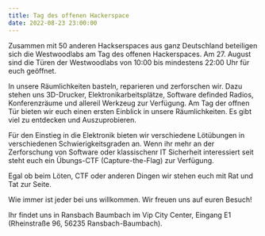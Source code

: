 ```yaml
---
title: Tag des offenen Hackerspace
date: 2022-08-23 23:00:00
---
```


Zusammen mit 50 anderen Hackserspaces aus ganz Deutschland beteiligen sich die Westwoodlabs am Tag des offenen Hackerspaces. Am 27. August sind die Türen der Westwoodlabs von 10:00 bis mindestens 22:00 Uhr für euch geöffnet.

In unsere Räumlichkeiten basteln, reparieren und zerforschen wir. Dazu stehen uns 3D-Drucker, Elektronikarbeitsplätze, Software definded Radios, Konferenzräume und allereil Werkzeug zur Verfügung. Am Tag der offnen Tür bieten wir euch einen ersten Einblick in unsere Räumlichkeiten. Es gibt viel zu entdecken und Auszuprobieren.

 Für den Einstieg in die Elektronik bieten wir verschiedene Lötübungen in verschiedenen Schwierigkeitsgraden an.  Wenn ihr mehr an der Zerforschung von Software oder klassischenr IT Sicherheit interessiert seit steht euch ein Übungs-CTF (Capture-the-Flag) zur Verfügung. 
 
 Egal ob beim Löten, CTF oder anderen Dingen wir stehen euch mit Rat und Tat zur Seite.  
 
 Wie immer ist jeder bei uns willkommen. Wir freuen uns auf euren Besuch! 

Ihr findet uns in Ransbach Baumbach im Vip City Center, Eingang E1 (Rheinstraße 96, 56235 Ransbach-Baumbach).
